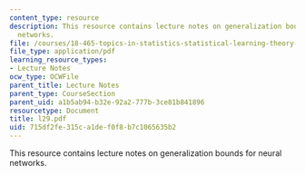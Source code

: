```yaml
---
content_type: resource
description: This resource contains lecture notes on generalization bounds for neural
  networks.
file: /courses/18-465-topics-in-statistics-statistical-learning-theory-spring-2007/715df2fe315ca1def0f8b7c1065635b2_l29.pdf
file_type: application/pdf
learning_resource_types:
- Lecture Notes
ocw_type: OCWFile
parent_title: Lecture Notes
parent_type: CourseSection
parent_uid: a1b5ab94-b32e-92a2-777b-3ce81b841896
resourcetype: Document
title: l29.pdf
uid: 715df2fe-315c-a1de-f0f8-b7c1065635b2
---
```

This resource contains lecture notes on generalization bounds for neural networks.

